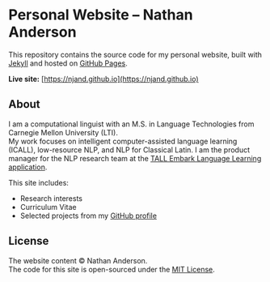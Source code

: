 # Personal Website – Nathan Anderson

This repository contains the source code for my personal website, built with [Jekyll](https://jekyllrb.com/) and hosted on [GitHub Pages](https://pages.github.com/).

**Live site:** [https://njand.github.io](https://njand.github.io)

## About
I am a computational linguist with an M.S. in Language Technologies from Carnegie Mellon University (LTI).  
My work focuses on intelligent computer-assisted language learning (ICALL), low-resource NLP, and NLP for Classical Latin.
I am the product manager for the NLP research team at the [TALL Embark Language Learning application](https://embark.churchofjesuschrist.org/embark/).

This site includes:
- Research interests
- Curriculum Vitae
- Selected projects from my [GitHub profile](https://github.com/njand)

## License
The website content © Nathan Anderson.  
The code for this site is open-sourced under the [MIT License](LICENSE).
